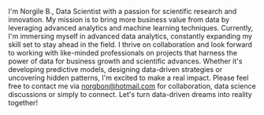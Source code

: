 I'm Norgile B., Data Scientist with a passion for scientific research and innovation. My mission is to bring more business value from data by leveraging advanced analytics and machine learning techniques. Currently, I'm immersing myself in advanced data analytics, constantly expanding my skill set to stay ahead in the field.
I thrive on collaboration and look forward to working with like-minded professionals on projects that harness the power of data for business growth and scientific advances. Whether it's developing predictive models, designing data-driven strategies or uncovering hidden patterns, I'm excited to make a real impact.
Please feel free to contact me via norgbon@hotmail.com for collaboration, data science discussions or simply to connect. Let's turn data-driven dreams into reality together!
